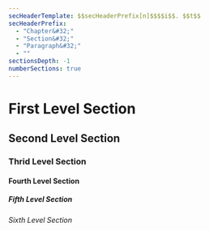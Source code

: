 ```yaml
---
secHeaderTemplate: $$secHeaderPrefix[n]$$$$i$$. $$t$$
secHeaderPrefix:
  - "Chapter&#32;"
  - "Section&#32;"
  - "Paragraph&#32;"
  - ""
sectionsDepth: -1
numberSections: true
---
```


# First Level Section

## Second Level Section

### Thrid Level Section

#### Fourth Level Section

##### Fifth Level Section

###### Sixth Level Section
